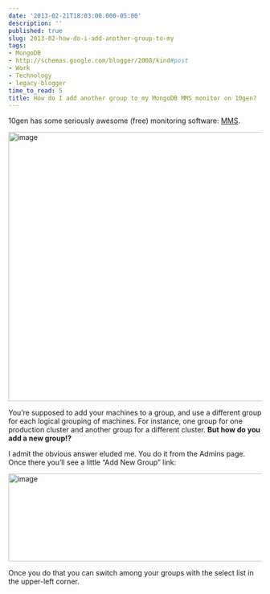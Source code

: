 ```yaml
---
date: '2013-02-21T18:03:00.000-05:00'
description: ''
published: true
slug: 2013-02-how-do-i-add-another-group-to-my
tags:
- MongoDB
- http://schemas.google.com/blogger/2008/kind#post
- Work
- Technology
- legacy-blogger
time_to_read: 5
title: How do I add another group to my MongoDB MMS monitor on 10gen?
---
```


<p>10gen has some seriously awesome (free) monitoring software: <a href="http://www.10gen.com/products/mongodb-monitoring-service">MMS</a>.</p> <p><img alt="image" border="0" height="536" src="http://lh6.ggpht.com/-UqP3dnfcr2Y/USaLnot120I/AAAAAAAAFjM/syPkCCKfaV4/image%25255B16%25255D.png" style="background-image: none; border-bottom: 0px; border-left: 0px; margin: 3px auto; padding-left: 0px; padding-right: 0px; display: block; float: none; border-top: 0px; border-right: 0px; padding-top: 0px;" title="image" width="802" /></p> <p>You’re supposed to add your machines to a group, and use a different group for each logical grouping of machines. For instance, one group for one production cluster and another group for a different cluster. <strong>But how do you add a new group!?</strong></p> <p>I admit the obvious answer eluded me. You do it from the Admins page. Once there you’ll see a little “Add New Group” link:</p> <p><img alt="image" border="0" height="175" src="http://lh4.ggpht.com/-yoGU3DqvtYg/USaLosVn4EI/AAAAAAAAFjQ/bXiFJCfW5QU/image%25255B17%25255D.png" style="background-image: none; border-bottom: 0px; border-left: 0px; margin: 3px auto; padding-left: 0px; padding-right: 0px; display: block; float: none; border-top: 0px; border-right: 0px; padding-top: 0px;" title="image" width="592" /></p> <p>Once you do that you can switch among your groups with the select list in the upper-left corner. </p>